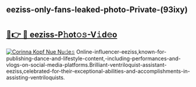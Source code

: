 ## eeziss-only-fans​-leaked-photo​-Private-(93ixy)


# <h2><a href="https://mediaupload.pro?title=eeziss&ref=git">🔗👉 🔴 eeziss-P𝚑ot𝚘𝚜-V𝚒d𝚎o</a></h2>

[![Corinna Kopf Nue Nu𝚍e𝚜](https://i.imgur.com/0qMVB7G.gif)](https://mediaupload.pro?title=eeziss&ref=git)
Online-influencer-eeziss,known-for-publishing-dance-and-lifestyle-content,-including-performances-and-vlogs-on-social-media-platforms.Brilliant-ventriloquist-assistant-eeziss,celebrated-for-their-exceptional-abilities-and-accomplishments-in-assisting-ventriloquists.  